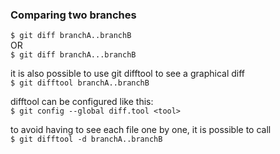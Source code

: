 ### Comparing two branches 

`$ git diff branchA..branchB`  
OR   
`$ git diff branchA...branchB`  

it is also possible to use git difftool to see a graphical diff  
`$ git difftool branchA..branchB`  

difftool can be configured like this:  
`$ git config --global diff.tool <tool>`  

to avoid having to see each file one by one, it is possible to call  
`$ git difftool -d branchA..branchB`
